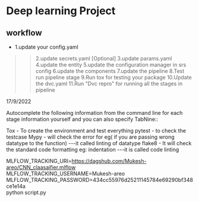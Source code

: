 # Deep learning Project

## workflow

- 1.update your config.yaml
>>2.update secrets.yaml [Optional]
3.update params.yaml
4.update the entity
5.update the configuration manager in srs config
6.update the components
7.update the pipeline
8.Test run pipeline stage
9.Run tox for testing your package
10.Update the dvc.yaml
11.Run "Dvc repro" for running all the stages in pipeline

17/9/2022

Autocomplete the following information from the command line for    each stage information  yourself and    you can also specify
TabNine:: 

Tox - To create the environment and test everything
pytest - to check the testcase
Mypy - will check the error for eg( if you are passing wrong datatype to the function) ---it called linting of datatype
flake8 - It will check the standard code formatting eg: indentation  ---it is called code linting



MLFLOW_TRACKING_URI=https://dagshub.com/Mukesh-areo/CNN_claasaifier.mlflow \
MLFLOW_TRACKING_USERNAME=Mukesh-areo \
MLFLOW_TRACKING_PASSWORD=434cc55976d25211145784e69290bf348ce1e14a \
python script.py
